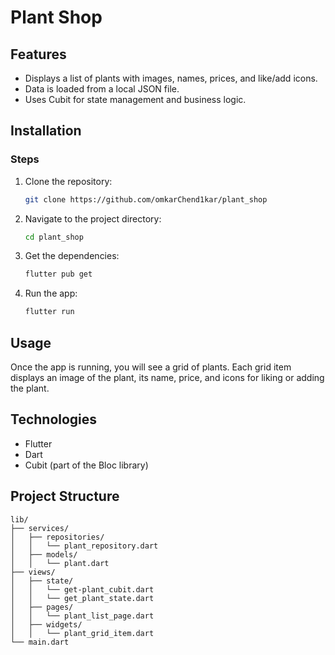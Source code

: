 # Plant Shop 

## Features

- Displays a list of plants with images, names, prices, and like/add icons.
- Data is loaded from a local JSON file.
- Uses Cubit for state management and business logic.

## Installation
### Steps

1. Clone the repository:

    ```bash
    git clone https://github.com/omkarChend1kar/plant_shop
    ```

2. Navigate to the project directory:

    ```bash
    cd plant_shop
    ```

3. Get the dependencies:

    ```bash
    flutter pub get
    ```

4. Run the app:

    ```bash
    flutter run
    ```

## Usage

Once the app is running, you will see a grid of plants. Each grid item displays an image of the plant, its name, price, and icons for liking or adding the plant.

## Technologies

- Flutter
- Dart
- Cubit (part of the Bloc library)

## Project Structure

```plaintext
lib/
├── services/
│   ├── repositories/
│   │   └── plant_repository.dart
│   ├── models/
│   │   └── plant.dart
├── views/
│   ├── state/
│   │   └── get-plant_cubit.dart
│   │   └── get_plant_state.dart
│   ├── pages/
│   │   └── plant_list_page.dart
│   ├── widgets/
│   │   └── plant_grid_item.dart
└── main.dart

